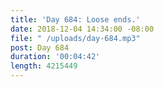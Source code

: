```yaml
---
title: 'Day 684: Loose ends.'
date: 2018-12-04 14:34:00 -08:00
file: " /uploads/day-684.mp3"
post: Day 684
duration: '00:04:42'
length: 4215449
---
```


